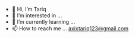 - 👋 Hi, I’m Tariq
- 👀 I’m interested in ...
- 🌱 I’m currently learning ...
- 📫 How to reach me ...  axixtariq123@gmail.com

<!---
tariqaxix/tariqaxix is a ✨ special ✨ repository because its `README.md` (this file) appears on your GitHub profile.
You can click the Preview link to take a look at your changes.
--->
